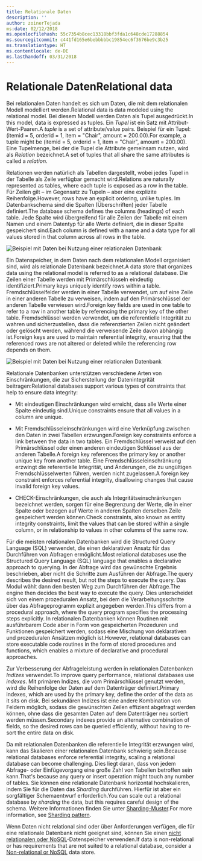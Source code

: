 ```yaml
---
title: Relationale Daten
description: ''
author: zoinerTejada
ms:date: 02/12/2018
ms.openlocfilehash: 55c7354b8cec13318bbf3fda1c648cde17288854
ms.sourcegitcommit: c441fd165e6bebbbbbc19854ec6f3676be9c3b25
ms.translationtype: HT
ms.contentlocale: de-DE
ms.lasthandoff: 03/31/2018
---
```

# <a name="relational-data"></a><span data-ttu-id="70886-102">Relationale Daten</span><span class="sxs-lookup"><span data-stu-id="70886-102">Relational data</span></span>

<span data-ttu-id="70886-103">Bei relationalen Daten handelt es sich um Daten, die mit dem relationalen Modell modelliert werden.</span><span class="sxs-lookup"><span data-stu-id="70886-103">Relational data is data modeled using the relational model.</span></span> <span data-ttu-id="70886-104">Bei diesem Modell werden Daten als Tupel ausgedrückt.</span><span class="sxs-lookup"><span data-stu-id="70886-104">In this model, data is expressed as tuples.</span></span> <span data-ttu-id="70886-105">Ein *Tupel* ist ein Satz mit Attribut-Wert-Paaren.</span><span class="sxs-lookup"><span data-stu-id="70886-105">A *tuple* is a set of attribute/value pairs.</span></span> <span data-ttu-id="70886-106">Beispiel für ein Tupel: (itemid = 5, orderid = 1, item = "Chair", amount = 200.00).</span><span class="sxs-lookup"><span data-stu-id="70886-106">For example, a tuple might be (itemid = 5, orderid = 1, item = "Chair", amount = 200.00).</span></span> <span data-ttu-id="70886-107">Eine Tupelmenge, bei der die Tupel die Attribute gemeinsam nutzen, wird als *Relation* bezeichnet.</span><span class="sxs-lookup"><span data-stu-id="70886-107">A set of tuples that all share the same attributes is called a *relation*.</span></span> 

<span data-ttu-id="70886-108">Relationen werden natürlich als Tabellen dargestellt, wobei jedes Tupel in der Tabelle als Zeile verfügbar gemacht wird.</span><span class="sxs-lookup"><span data-stu-id="70886-108">Relations are naturally represented as tables, where each tuple is exposed as a row in the table.</span></span> <span data-ttu-id="70886-109">Für Zeilen gilt – im Gegensatz zu Tupeln – aber eine explizite Reihenfolge.</span><span class="sxs-lookup"><span data-stu-id="70886-109">However, rows have an explicit ordering, unlike tuples.</span></span> <span data-ttu-id="70886-110">Im Datenbankschema sind die Spalten (Überschriften) jeder Tabelle definiert.</span><span class="sxs-lookup"><span data-stu-id="70886-110">The database schema defines the columns (headings) of each table.</span></span> <span data-ttu-id="70886-111">Jede Spalte wird übergreifend für alle Zeilen der Tabelle mit einem Namen und einem Datentyp für alle Werte definiert, die in dieser Spalte gespeichert sind.</span><span class="sxs-lookup"><span data-stu-id="70886-111">Each column is defined with a name and a data type for all values stored in that column across all rows in the table.</span></span>

![Beispiel mit Daten bei Nutzung einer relationalen Datenbank](./images/example-relational.png)

<span data-ttu-id="70886-113">Ein Datenspeicher, in dem Daten nach dem relationalen Modell organisiert sind, wird als relationale Datenbank bezeichnet.</span><span class="sxs-lookup"><span data-stu-id="70886-113">A data store that organizes data using the relational model is referred to as a relational database.</span></span> <span data-ttu-id="70886-114">Die Zeilen einer Tabelle werden mit Primärschlüsseln eindeutig identifiziert.</span><span class="sxs-lookup"><span data-stu-id="70886-114">Primary keys uniquely identify rows within a table.</span></span> <span data-ttu-id="70886-115">Fremdschlüsselfelder werden in einer Tabelle verwendet, um auf eine Zeile in einer anderen Tabelle zu verweisen, indem auf den Primärschlüssel der anderen Tabelle verwiesen wird.</span><span class="sxs-lookup"><span data-stu-id="70886-115">Foreign key fields are used in one table to refer to a row in another table by referencing the primary key of the other table.</span></span> <span data-ttu-id="70886-116">Fremdschlüssel werden verwendet, um die referentielle Integrität zu wahren und sicherzustellen, dass die referenzierten Zeilen nicht geändert oder gelöscht werden, während die verweisende Zeile davon abhängig ist.</span><span class="sxs-lookup"><span data-stu-id="70886-116">Foreign keys are used to maintain referential integrity, ensuring that the referenced rows are not altered or deleted while the referencing row depends on them.</span></span> 

![Beispiel mit Daten bei Nutzung einer relationalen Datenbank](./images/example-relational2.png)

<span data-ttu-id="70886-118">Relationale Datenbanken unterstützen verschiedene Arten von Einschränkungen, die zur Sicherstellung der Datenintegrität beitragen:</span><span class="sxs-lookup"><span data-stu-id="70886-118">Relational databases support various types of constraints that help to ensure data integrity:</span></span>

- <span data-ttu-id="70886-119">Mit eindeutigen Einschränkungen wird erreicht, dass alle Werte einer Spalte eindeutig sind.</span><span class="sxs-lookup"><span data-stu-id="70886-119">Unique constraints ensure that all values in a column are unique.</span></span> 

- <span data-ttu-id="70886-120">Mit Fremdschlüsseleinschränkungen wird eine Verknüpfung zwischen den Daten in zwei Tabellen erzwungen.</span><span class="sxs-lookup"><span data-stu-id="70886-120">Foreign key constraints enforce a link between the data in two tables.</span></span> <span data-ttu-id="70886-121">Ein Fremdschlüssel verweist auf den Primärschlüssel oder einen anderen eindeutigen Schlüssel aus der anderen Tabelle.</span><span class="sxs-lookup"><span data-stu-id="70886-121">A foreign key references the primary key or another unique key from another table.</span></span> <span data-ttu-id="70886-122">Eine Fremdschlüsseleinschränkung erzwingt die referentielle Integrität, und Änderungen, die zu ungültigen Fremdschlüsselwerten führen, werden nicht zugelassen.</span><span class="sxs-lookup"><span data-stu-id="70886-122">A foreign key constraint enforces referential integrity, disallowing changes that cause invalid foreign key values.</span></span>

- <span data-ttu-id="70886-123">CHECK-Einschränkungen, die auch als Integritätseinschränkungen bezeichnet werden, sorgen für eine Begrenzung der Werte, die in einer Spalte oder bezogen auf Werte in anderen Spalten derselben Zeile gespeichert werden können.</span><span class="sxs-lookup"><span data-stu-id="70886-123">Check constraints, also known as entity integrity constraints, limit the values that can be stored within a single column, or in relationship to values in other columns of the same row.</span></span> 

<span data-ttu-id="70886-124">Für die meisten relationalen Datenbanken wird die Structured Query Language (SQL) verwendet, die einen deklarativen Ansatz für das Durchführen von Abfragen ermöglicht.</span><span class="sxs-lookup"><span data-stu-id="70886-124">Most relational databases use the Structured Query Language (SQL) language that enables a declarative approach to querying.</span></span> <span data-ttu-id="70886-125">In der Abfrage wird das gewünschte Ergebnis beschrieben, aber nicht die Schritte zum Ausführen der Abfrage.</span><span class="sxs-lookup"><span data-stu-id="70886-125">The query describes the desired result, but not the steps to execute the query.</span></span> <span data-ttu-id="70886-126">Das Modul wählt dann den besten Weg zum Durchführen der Abfrage.</span><span class="sxs-lookup"><span data-stu-id="70886-126">The engine then decides the best way to execute the query.</span></span> <span data-ttu-id="70886-127">Dies unterscheidet sich von einem prozeduralen Ansatz, bei dem die Verarbeitungsschritte über das Abfrageprogramm explizit angegeben werden.</span><span class="sxs-lookup"><span data-stu-id="70886-127">This differs from a procedural approach, where the query program specifies the processing steps explicitly.</span></span> <span data-ttu-id="70886-128">In relationalen Datenbanken können Routinen mit ausführbarem Code aber in Form von gespeicherten Prozeduren und Funktionen gespeichert werden, sodass eine Mischung von deklarativen und prozeduralen Ansätzen möglich ist.</span><span class="sxs-lookup"><span data-stu-id="70886-128">However, relational databases can store executable code routines in the form of stored procedures and functions, which enables a mixture of declarative and procedural approaches.</span></span>

<span data-ttu-id="70886-129">Zur Verbesserung der Abfrageleistung werden in relationalen Datenbanken *Indizes* verwendet.</span><span class="sxs-lookup"><span data-stu-id="70886-129">To improve query performance, relational databases use *indexes*.</span></span> <span data-ttu-id="70886-130">Mit primären Indizes, die vom Primärschlüssel genutzt werden, wird die Reihenfolge der Daten auf dem Datenträger definiert.</span><span class="sxs-lookup"><span data-stu-id="70886-130">Primary indexes, which are used by the primary key, define the order of the data as it sits on disk.</span></span> <span data-ttu-id="70886-131">Bei sekundären Indizes ist eine andere Kombination von Feldern möglich, sodass die gewünschten Zeilen effizient abgefragt werden können, ohne dass die gesamten Daten auf dem Datenträger neu sortiert werden müssen.</span><span class="sxs-lookup"><span data-stu-id="70886-131">Secondary indexes provide an alternative combination of fields, so the desired rows can be queried efficiently, without having to re-sort the entire data on disk.</span></span>

<span data-ttu-id="70886-132">Da mit relationalen Datenbanken die referentielle Integrität erzwungen wird, kann das Skalieren einer relationalen Datenbank schwierig sein.</span><span class="sxs-lookup"><span data-stu-id="70886-132">Because relational databases enforce referential integrity, scaling a relational database can become challenging.</span></span> <span data-ttu-id="70886-133">Dies liegt daran, dass von jedem Abfrage- oder Einfügevorgang eine große Zahl von Tabellen betroffen sein kann.</span><span class="sxs-lookup"><span data-stu-id="70886-133">That's because any query or insert operation might touch any number of tables.</span></span> <span data-ttu-id="70886-134">Sie können eine relationale Datenbank horizontal hochskalieren, indem Sie für die Daten das *Sharding* durchführen. Hierfür ist aber ein sorgfältiger Schemaentwurf erforderlich.</span><span class="sxs-lookup"><span data-stu-id="70886-134">You can scale out a relational database by *sharding* the data, but this requires careful design of the schema.</span></span> <span data-ttu-id="70886-135">Weitere Informationen finden Sie unter [Sharding-Muster](../../patterns/sharding.md).</span><span class="sxs-lookup"><span data-stu-id="70886-135">For more information, see [Sharding pattern](../../patterns/sharding.md).</span></span>

<span data-ttu-id="70886-136">Wenn Daten nicht relational sind oder über Anforderungen verfügen, die für eine relationale Datenbank nicht geeignet sind, können Sie einen [nicht relationalen oder NoSQL](./non-relational-data.md)-Datenspeicher verwenden.</span><span class="sxs-lookup"><span data-stu-id="70886-136">If data is non-relational or has requirements that are not suited to a relational database, consider a [Non-relational or NoSQL](./non-relational-data.md) data store.</span></span>
